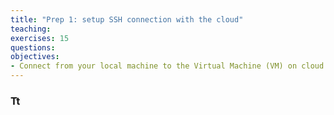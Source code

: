 ```yaml
---
title: "Prep 1: setup SSH connection with the cloud"
teaching: 
exercises: 15
questions:
objectives:
- Connect from your local machine to the Virtual Machine (VM) on cloud for this workshop
---
```



### Tt
